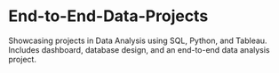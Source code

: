 # End-to-End-Data-Projects
Showcasing projects in Data Analysis using SQL, Python, and Tableau. Includes dashboard, database design, and an end-to-end data analysis project.
